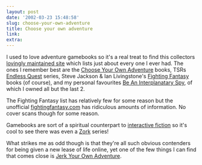 ```yaml
---
layout: post
date: '2002-03-23 15:48:58'
slug: choose-your-own-adventure
title: Choose your own adventure
link: 
extra: 
---
```


I used to love adventure gamebooks so it's a real treat to find this collectors [lovingly maintained site](http://www.netaxs.com/~katz/game/list.htm) which lists just about every one I ever had. The ones I remember best are the [Choose Your Own Adventure](http://www.netaxs.com/~katz/game/cyoalist.htm) books, TSRs [Endless Quest](http://www.netaxs.com/~katz/game/eq1list.htm) series, Steve Jackson & Ian Livingstone's [Fighting Fantasy](http://www.netaxs.com/~katz/game/fitefant.htm) books (of course), and my personal favourites [Be An Interplanatary Spy](http://www.netaxs.com/~katz/game/spylist.htm), of which I owned all but the last 2.

The Fighting Fantasy list has relatively few for some reason but the unofficial [fightingfantasy.com](http://www.fightingfantasy.com/index2.htm) has ridiculous amounts of information. No cover scans though for some reason.

Gamebooks are sort of a spiritual counterpart to [interactive fiction](/comments.php?id=111) so it's cool to see there was even a [Zork](http://www.netaxs.com/~katz/game/zork.htm) series! 

What strikes me as odd though is that they're all such obvious contenders for being given a new lease of life online, yet one of the few things I can find that comes close is  [Jerk Your Own Adventure](http://www.jerking.com/).